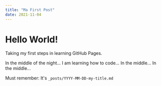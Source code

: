 ```yaml
---
title: "Ma First Post"
date: 2021-11-04
---
```


# Hello World!

Taking my first steps in learning GitHub Pages. 

In the middle of the night...
I am learning how to code...
In the middle...
In the middle...

Must remember: It's `_posts/YYYY-MM-DD-my-title.md`

